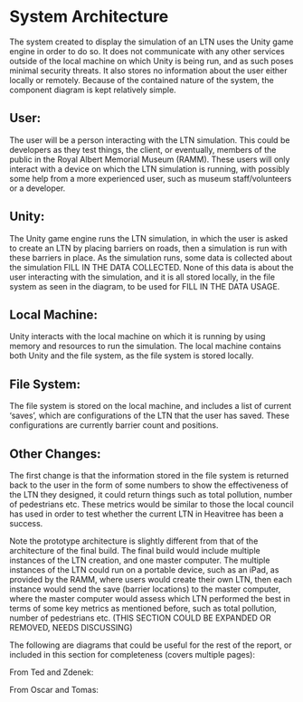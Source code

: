 # System Architecture
The system created to display the simulation of an LTN uses the Unity game engine in order to do so. It does not communicate with any other services outside of the local machine on which Unity is being run, and as such poses minimal security threats. It also stores no information about the user either locally or remotely. Because of the contained nature of the system, the component diagram is kept relatively simple.

## User: 
The user will be a person interacting with the LTN simulation. This could be developers as they test things, the client, or eventually, members of the public in the Royal Albert Memorial Museum (RAMM). These users will only interact with a device on which the LTN simulation is running, with possibly some help from a more experienced user, such as museum staff/volunteers or a developer.
## Unity: 
The Unity game engine runs the LTN simulation, in which the user is asked to create an LTN by placing barriers on roads, then a simulation is run with these barriers in place. As the simulation runs, some data is collected about the simulation FILL IN THE DATA COLLECTED. None of this data is about the user interacting with the simulation, and it is all stored locally, in the file system as seen in the diagram, to be used for FILL IN THE DATA USAGE.
## Local Machine: 
Unity interacts with the local machine on which it is running by using memory and resources to run the simulation. The local machine contains both Unity and the file system, as the file system is stored locally. 
## File System: 
The file system is stored on the local machine, and includes a list of current ‘saves’, which are configurations of the LTN that the user has saved. These configurations are currently barrier count and positions.

## Other Changes:
The first change is that the information stored in the file system is returned back to the user in the form of some numbers to show the effectiveness of the LTN they designed, it could return things such as total pollution, number of pedestrians etc. These metrics would be similar to those the local council has used in order to test whether the current LTN in Heavitree has been a success.

Note the prototype architecture is slightly different from that of the architecture of the final build. The final build would include multiple instances of the LTN creation, and one master computer. 
The multiple instances of the LTN could run on a portable device, such as an iPad, as provided by the RAMM, where users would create their own LTN, then each instance would send the save (barrier locations) to the master computer, where the master computer would assess which LTN performed the best in terms of some key metrics as mentioned before, such as total pollution, number of pedestrians etc. (THIS SECTION COULD BE EXPANDED OR REMOVED, NEEDS DISCUSSING)

The following are diagrams that could be useful for the rest of the report, or included in this section for completeness (covers multiple pages):

From Ted and Zdenek:



From Oscar and Tomas:



